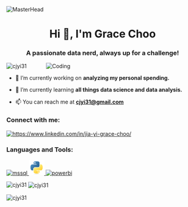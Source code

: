 ![MasterHead](https://img.freepik.com/free-vector/illustration-data-analysis-graph_53876-18131.jpg?w=1380&t=st=1684164167~exp=1684164767~hmac=6fa2fefb50b1e5a4e4bdb7c57a624a9345483bc486241cd7b610a063c6de6af8)
<h1 align="center">Hi 👋, I'm Grace Choo</h1>
<h3 align="center">A passionate data nerd, always up for a challenge!</h3>
<img align="right" alt="Coding" width="400" src="https://media.tenor.com/S59bPkT0pqcAAAAC/programming.gif">


<p align="left"> <img src="https://komarev.com/ghpvc/?username=cjyi31&label=Profile%20views&color=0e75b6&style=flat" alt="cjyi31" /> </p>

- 🔭 I’m currently working on **analyzing my personal spending.**

- 🌱 I’m currently learning **all things data science and data analysis.**

- 📫 You can reach me at **cjyi31@gmail.com**

<h3 align="left">Connect with me:</h3>
<p align="left">
<a href="https://linkedin.com/in/https://www.linkedin.com/in/jia-yi-grace-choo/" target="blank"><img align="center" src="https://raw.githubusercontent.com/rahuldkjain/github-profile-readme-generator/master/src/images/icons/Social/linked-in-alt.svg" alt="https://www.linkedin.com/in/jia-yi-grace-choo/" height="30" width="40" /></a>
</p>

<h3 align="left">Languages and Tools:</h3>
<p align="left"> <a href="https://www.microsoft.com/en-us/sql-server" target="_blank" rel="noreferrer"> <img src="https://www.svgrepo.com/show/303229/microsoft-sql-server-logo.svg" alt="mssql" width="40" height="40"/> </a> <a href="https://www.python.org" target="_blank" rel="noreferrer"> <img src="https://raw.githubusercontent.com/devicons/devicon/master/icons/python/python-original.svg" alt="python" width="40" height="40"/> </a> <a href="https://powerbi.microsoft.com/en-us/" target="_blank" rel="noreferrer"> <img src="https://seeklogo.com/images/P/power-bi-icon-logo-E1B451ED39-seeklogo.com.png" alt="powerbi" width="40" height="40"/> </a></p>

<p><img align="left" src="https://github-readme-stats.vercel.app/api/top-langs?username=cjyi31&show_icons=true&locale=en&layout=compact" alt="cjyi31" /></p>

<p>&nbsp;<img align="center" src="https://github-readme-stats.vercel.app/api?username=cjyi31&show_icons=true&locale=en" alt="cjyi31" /></p>

<p><img align="center" src="https://github-readme-streak-stats.herokuapp.com/?user=cjyi31&" alt="cjyi31" /></p>

